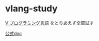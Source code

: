 # vlang-study

[V プログラミング言語](https://qiita.com/MikuroXina/items/be3d4d9198cab32aed64) をとりあえず全部試す

[公式doc](https://vlang.io/docs)
